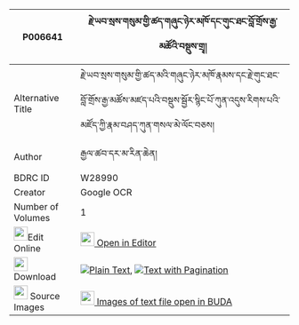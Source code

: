 |P006641|རྗེ་ཡབ་སྲས་གསུམ་གྱི་ཚད་གཞུང་ཉེར་མཁོ་དང་གུང་ཐང་བློ་གྲོས་རྒྱ་མཚོའི་བསྡུས་གྲྭ། 
| --- | --- 
|Alternative Title |རྗེ་ཡབ་སྲས་གསུམ་གྱི་ཚད་མའི་གཞུང་ཉེར་མཁོ་རྣམས་དང་རྗེ་གུང་ཐང་བློ་གྲོས་རྒྱ་མཚོས་མཛད་པའི་བསྡུས་སྦྱོར་སྙིང་པོ་ཀུན་འདུས་རིགས་པའི་མཛོད་ཀྱི་རྣམ་བཤད་ཀུན་གསལ་མེ་ལོང་བཅས།
|Author| རྒྱལ་ཚབ་དར་མ་རིན་ཆེན།
|BDRC ID | W28990
|Creator | Google OCR
|Number of Volumes| 1
|<img width="25" src="https://img.icons8.com/color/25/000000/edit-property.png">Edit Online| [<img width="25" src="https://avatars.githubusercontent.com/u/45091458?s=200&v=4"> Open in Editor](http://editor.openpecha.org/P006641)
|<img width="25" src="https://img.icons8.com/fluent/48/000000/download-2.png"/>  Download | [![](https://img.icons8.com/color/20/000000/txt.png)Plain Text](https://github.com/Openpecha/P006641/releases/download/v1/je_yab_se_sum_gyi_tse_shyung_n_plain_P006641.zip), [![](https://img.icons8.com/color/20/000000/txt.png)Text with Pagination](https://github.com/Openpecha/P006641/releases/download/v1/je_yab_se_sum_gyi_tse_shyung_n_pages_P006641.zip)
|<img width="25" src="https://img.icons8.com/plasticine/100/000000/pictures-folder.png"/>  Source Images | [<img width="25" src="https://library.bdrc.io/icons/BUDA-small.svg"> Images of text file open in BUDA](https://library.bdrc.io/show/bdr:W28990)